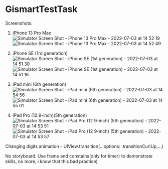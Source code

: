 # GismartTestTask

Screenshots:

1) iPhone 13 Pro Max
![Simulator Screen Shot - iPhone 13 Pro Max - 2022-07-03 at 14 52 19](https://user-images.githubusercontent.com/61557663/177040927-b94a761f-047c-45d0-95a4-768db92942fd.png)
![Simulator Screen Shot - iPhone 13 Pro Max - 2022-07-03 at 14 52 49](https://user-images.githubusercontent.com/61557663/177040933-b31caa76-114c-4686-80d6-1d1badbe68f7.png)

2) iPhone SE (1rd generation)
![Simulator Screen Shot - iPhone SE (1st generation) - 2022-07-03 at 14 51 30](https://user-images.githubusercontent.com/61557663/177040946-447cf39d-e136-4d4f-8478-496d7647490e.png)
![Simulator Screen Shot - iPhone SE (1st generation) - 2022-07-03 at 14 51 16](https://user-images.githubusercontent.com/61557663/177040953-006ffea4-f9c5-490f-ae49-61c9ab097df8.png)

3) iPad mini (6th generation)
![Simulator Screen Shot - iPad mini (6th generation) - 2022-07-03 at 14 54 56](https://user-images.githubusercontent.com/61557663/177040972-e87d3aa6-6b0c-4e22-8c57-a0ff5cfcf6be.png)
![Simulator Screen Shot - iPad mini (6th generation) - 2022-07-03 at 14 55 01](https://user-images.githubusercontent.com/61557663/177040977-ff0ee3e3-7284-4e9e-85a8-6de7035dd28a.png)

4) iPad Pro (12.9-inch)(5th generation)
![Simulator Screen Shot - iPad Pro (12 9-inch) (5th generation) - 2022-07-03 at 14 53 51](https://user-images.githubusercontent.com/61557663/177040963-38e25123-bc47-4660-919c-1c6af195ff6f.png)
![Simulator Screen Shot - iPad Pro (12 9-inch) (5th generation) - 2022-07-03 at 14 53 57](https://user-images.githubusercontent.com/61557663/177040966-87a8cc80-50a5-4eb0-8d79-0e1858d3b8f6.png)


Changing digits animation - UIView.transition(...options: .transitionCurlUp,...)

No storyboard. Use frame and constains(only for timer) to demonstrate skills, no more, i know that this bad practice)
